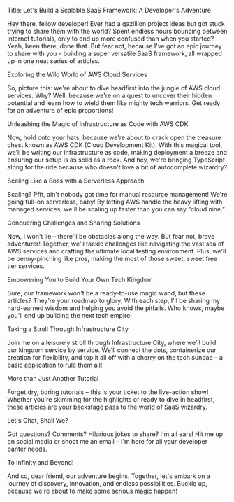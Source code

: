 Title: Let's Build a Scalable SaaS Framework: A Developer's Adventure

Hey there, fellow developer! Ever had a gazillion project ideas but got stuck trying to share them with the world? Spent endless hours bouncing between internet tutorials, only to end up more confused than when you started? Yeah, been there, done that. But fear not, because I've got an epic journey to share with you – building a super versatile SaaS framework, all wrapped up in one neat series of articles.

Exploring the Wild World of AWS Cloud Services

So, picture this: we're about to dive headfirst into the jungle of AWS cloud services. Why? Well, because we're on a quest to uncover their hidden potential and learn how to wield them like mighty tech warriors. Get ready for an adventure of epic proportions!

Unleashing the Magic of Infrastructure as Code with AWS CDK

Now, hold onto your hats, because we're about to crack open the treasure chest known as AWS CDK (Cloud Development Kit). With this magical tool, we'll be writing our infrastructure as code, making deployment a breeze and ensuring our setup is as solid as a rock. And hey, we're bringing TypeScript along for the ride because who doesn't love a bit of autocomplete wizardry?

Scaling Like a Boss with a Serverless Approach

Scaling? Pfft, ain't nobody got time for manual resource management! We're going full-on serverless, baby! By letting AWS handle the heavy lifting with managed services, we'll be scaling up faster than you can say "cloud nine."

Conquering Challenges and Sharing Solutions

Now, I won't lie – there'll be obstacles along the way. But fear not, brave adventurer! Together, we'll tackle challenges like navigating the vast sea of AWS services and crafting the ultimate local testing environment. Plus, we'll be penny-pinching like pros, making the most of those sweet, sweet free tier services.

Empowering You to Build Your Own Tech Kingdom

Sure, our framework won't be a ready-to-use magic wand, but these articles? They're your roadmap to glory. With each step, I'll be sharing my hard-earned wisdom and helping you avoid the pitfalls. Who knows, maybe you'll end up building the next tech empire!

Taking a Stroll Through Infrastructure City

Join me on a leisurely stroll through Infrastructure City, where we'll build our kingdom service by service. We'll connect the dots, containerize our creation for flexibility, and top it all off with a cherry on the tech sundae – a basic application to rule them all!

More than Just Another Tutorial

Forget dry, boring tutorials – this is your ticket to the live-action show! Whether you're skimming for the highlights or ready to dive in headfirst, these articles are your backstage pass to the world of SaaS wizardry.

Let's Chat, Shall We?

Got questions? Comments? Hilarious jokes to share? I'm all ears! Hit me up on social media or shoot me an email – I'm here for all your developer banter needs.

To Infinity and Beyond!

And so, dear friend, our adventure begins. Together, let's embark on a journey of discovery, innovation, and endless possibilities. Buckle up, because we're about to make some serious magic happen!

